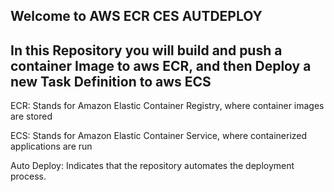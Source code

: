 ## Welcome to AWS ECR CES AUTDEPLOY
## In this Repository you will build and push a container Image to aws ECR, and  then Deploy a new Task Definition to aws ECS

ECR: Stands for Amazon Elastic Container Registry, where container images are stored  

ECS: Stands for Amazon Elastic Container Service, where containerized applications are run <br>

Auto Deploy: Indicates that the repository automates the deployment process.  <br>


